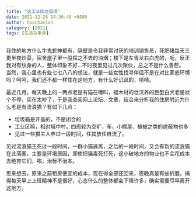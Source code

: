 ```yaml
---
title: "这工业区垃圾场"
date: 2021-12-28 14:30:46 +0800
author: hoochanlon
category: [2021]
tags: [生活杂事录]
---
```


我住的地方什么牛鬼蛇神都有，隔壁是令我非常讨厌的培训销售员，死肥猪每天三更半夜炒菜，宿舍屋子里一股挥之不去的油烟；楼下是左青龙右白虎的，呃，反正我对有纹身的人，整体印象不好…不时夜里见过几次聚伙，总之不是什么善茬。 <!-- more -->当然，我心里也有些七七八八的想法，就是一些女性找寻伴侣不是在对比家底环境吗？呵呵，我们还不都一样住在这地方，有什么好讥讽的，啧啧。

最近几月，每天晚上的一两点老是有猫在嚎叫，锯木材的壮汉养的巨型白犬老是吠个不停，实在太吵了，于是我查阅网上论坛、文章，结合来分析我的住房附近为什么老是有流浪猫？有如下几点：

* 垃圾箱是开盖的，不是闭合的
* 工业区嘛，相对城中村，四周较为空旷，车、小棚屋、植被之类的遮蔽物也多
* 见过一些猫主人养过一段时间，任其放任自流了。

见过流浪猫王死过一段时间，一群小猫逃离，之后的一段时间，又会有新的流浪猫在此落脚。主要是环境原因，即使把猫毒死打死，这小破地方的物业也不会花成本去绝育它们，唉，治标不治本。

思来想去，原来之前租房便宜的成本，现在得全部还回来，夜晚真是有些折磨，搞得每天早上上班精神不是很好，心态什么的整体都会下降许多，确实需要尽早离开这地方。